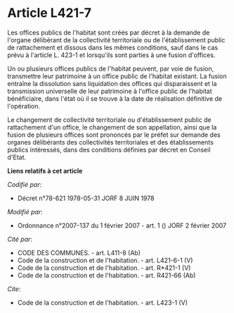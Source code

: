 # Article L421-7

Les offices publics de l'habitat sont créés par décret à la demande de l'organe délibérant de la collectivité territoriale ou
de l'établissement public de rattachement et dissous dans les mêmes conditions, sauf dans le cas prévu à l'article L. 423-1
et lorsqu'ils sont parties à une fusion d'offices. 

Un ou plusieurs offices publics de l'habitat peuvent, par voie de fusion, transmettre leur patrimoine à un office public de
l'habitat existant. La fusion entraîne la dissolution sans liquidation des offices qui disparaissent et la transmission
universelle de leur patrimoine à l'office public de l'habitat bénéficiaire, dans l'état où il se trouve à la date de
réalisation définitive de l'opération. 

Le changement de collectivité territoriale ou d'établissement public de rattachement d'un office, le changement de son
appellation, ainsi que la fusion de plusieurs offices sont prononcés par le préfet sur demande des organes délibérants des
collectivités territoriales et des établissements publics intéressés, dans des conditions définies par décret en Conseil
d'Etat.

**Liens relatifs à cet article**

_Codifié par_:

  - Décret n°78-621 1978-05-31 JORF 8 JUIN 1978

_Modifié par_:

  - Ordonnance n°2007-137 du 1 février 2007 - art. 1 () JORF 2 février 2007

_Cité par_:

  - CODE DES COMMUNES. - art. L411-8 (Ab)
  - Code de la construction et de l'habitation. - art. L421-6-1 (V)
  - Code de la construction et de l'habitation. - art. R*421-1 (V)
  - Code de la construction et de l'habitation. - art. R421-66 (Ab)

_Cite_:

  - Code de la construction et de l'habitation. - art. L423-1 (V)

